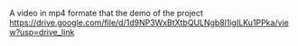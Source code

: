 A video in mp4 formate that the demo of the project
https://drive.google.com/file/d/1d9NP3WxBtXtbQULNgb8l1igILKu1PPka/view?usp=drive_link
